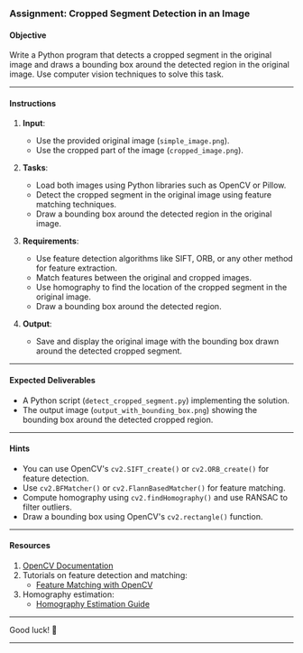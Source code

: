 ### **Assignment: Cropped Segment Detection in an Image**

#### **Objective**
Write a Python program that detects a cropped segment in the original image and draws a bounding box around the detected region in the original image. Use computer vision techniques to solve this task.

---

#### **Instructions**
1. **Input**:
   - Use the provided original image (`simple_image.png`).
   - Use the cropped part of the image (`cropped_image.png`).

2. **Tasks**:
   - Load both images using Python libraries such as OpenCV or Pillow.
   - Detect the cropped segment in the original image using feature matching techniques.
   - Draw a bounding box around the detected region in the original image.

3. **Requirements**:
   - Use feature detection algorithms like SIFT, ORB, or any other method for feature extraction.
   - Match features between the original and cropped images.
   - Use homography to find the location of the cropped segment in the original image.
   - Draw a bounding box around the detected region.

4. **Output**:
   - Save and display the original image with the bounding box drawn around the detected cropped segment.

---

#### **Expected Deliverables**
- A Python script (`detect_cropped_segment.py`) implementing the solution.
- The output image (`output_with_bounding_box.png`) showing the bounding box around the detected cropped region.

---

#### **Hints**
- You can use OpenCV's `cv2.SIFT_create()` or `cv2.ORB_create()` for feature detection.
- Use `cv2.BFMatcher()` or `cv2.FlannBasedMatcher()` for feature matching.
- Compute homography using `cv2.findHomography()` and use RANSAC to filter outliers.
- Draw a bounding box using OpenCV's `cv2.rectangle()` function.

---

#### **Resources**
1. [OpenCV Documentation](https://docs.opencv.org/4.x/)
2. Tutorials on feature detection and matching:
   - [Feature Matching with OpenCV](https://docs.opencv.org/4.x/dc/dc3/tutorial_py_matcher.html)
3. Homography estimation:
   - [Homography Estimation Guide](https://docs.opencv.org/4.x/d9/dab/tutorial_homography.html)

---
Good luck! 🎯

---
